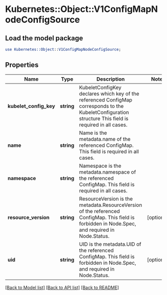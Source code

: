 # Kubernetes::Object::V1ConfigMapNodeConfigSource

## Load the model package
```perl
use Kubernetes::Object::V1ConfigMapNodeConfigSource;
```

## Properties
Name | Type | Description | Notes
------------ | ------------- | ------------- | -------------
**kubelet_config_key** | **string** | KubeletConfigKey declares which key of the referenced ConfigMap corresponds to the KubeletConfiguration structure This field is required in all cases. | 
**name** | **string** | Name is the metadata.name of the referenced ConfigMap. This field is required in all cases. | 
**namespace** | **string** | Namespace is the metadata.namespace of the referenced ConfigMap. This field is required in all cases. | 
**resource_version** | **string** | ResourceVersion is the metadata.ResourceVersion of the referenced ConfigMap. This field is forbidden in Node.Spec, and required in Node.Status. | [optional] 
**uid** | **string** | UID is the metadata.UID of the referenced ConfigMap. This field is forbidden in Node.Spec, and required in Node.Status. | [optional] 

[[Back to Model list]](../README.md#documentation-for-models) [[Back to API list]](../README.md#documentation-for-api-endpoints) [[Back to README]](../README.md)



